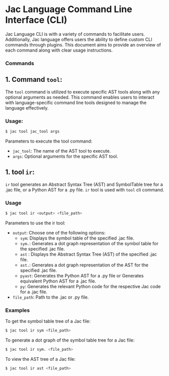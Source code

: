 # Jac Language Command Line Interface (CLI)

Jac Language CLI is with a variety of commands to facilitate users. Additionally, Jac language offers users the ability to define custom CLI commands through plugins. This document aims to provide an overview of each command along with clear usage instructions.

### Commands

## 1. Command `tool`:

The `tool` command is utilized to execute specific AST tools along with any optional arguments as needed. This command enables users to interact with language-specific command line tools designed to manage the language effectively.
### Usage:
```bash
$ jac tool jac_tool args
```
  Parameters to execute the tool command:
  - `jac_tool`: The name of the AST tool to execute.
  - `args`: Optional arguments for the specific AST tool.

  ## 1. tool `ir`:
   `ir` tool generates an Abstract Syntax Tree (AST) and SymbolTable tree for a .jac file, or a Python AST for a .py file. `ir` tool is used with `tool` cli command.
  ### Usage
  ```bash
  $ jac tool ir <output> <file_path>
  ```
  Parameters to use the ir tool:
  - `output`: Choose one of the following options:
    - `sym`: Displays the symbol table of the specified .jac file.
    - `sym.`: Generates a dot graph representation of the symbol table for the specified .jac file.
    - `ast` : Displays the Abstract Syntax Tree (AST) of the specified .jac file.
    - `ast.`: Generates a dot graph representation of the AST for the specified .jac file.
    - `pyast`: Generates the Python AST for a .py file or  Generates equivalent Python AST for a .jac file.
    - `py`: Generates the relevant Python code for the respective Jac code for a .jac file.
  - `file_path`: Path to the .jac or .py file.
  
  ### Examples
  To get the symbol table tree of a Jac file:
  ```bash
  $ jac tool ir sym <file_path>
  ```
  To generate a dot graph of the symbol table tree for a Jac file:
  ```bash
  $ jac tool ir sym. <file_path>
  ```
  To view the AST tree of a Jac file:
  ```bash
  $ jac tool ir ast <file_path>
  ```


